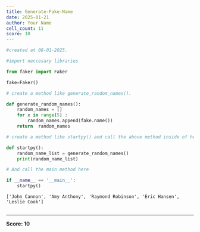 ```yaml
---
title: Generate-Fake-Name
date: 2025-01-21
author: Your Name
cell_count: 11
score: 10
---
```


```python
#created at 08-01-2025.
```


```python
#import neccesary libraries
```


```python
from faker import Faker
```


```python
fake=Faker()
```


```python
# create a method like generate_random_names().
```


```python
def generate_random_names():
    random_names = []
    for x in range(5) :
        random_names.append(fake.name())
    return  random_names
```


```python
# create a method like startpy() and call the above method inside of here..
```


```python
def startpy():
    random_name_list = generate_random_names()   
    print(random_name_list)
```


```python
# And call the main method here
```


```python
if __name__ == '__main__':
    startpy()
```

    ['John Cannon', 'Amy Anthony', 'Raymond Robinson', 'Eric Hansen', 'Leslie Cook']



```python

```


---
**Score: 10**
